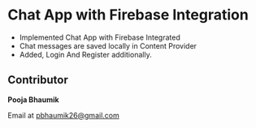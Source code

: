 # Chat App with Firebase Integration

* Implemented Chat App with Firebase Integrated
* Chat messages are saved locally in Content Provider
* Added, Login And Register additionally.

## Contributor
**Pooja Bhaumik**

Email at pbhaumik26@gmail.com
